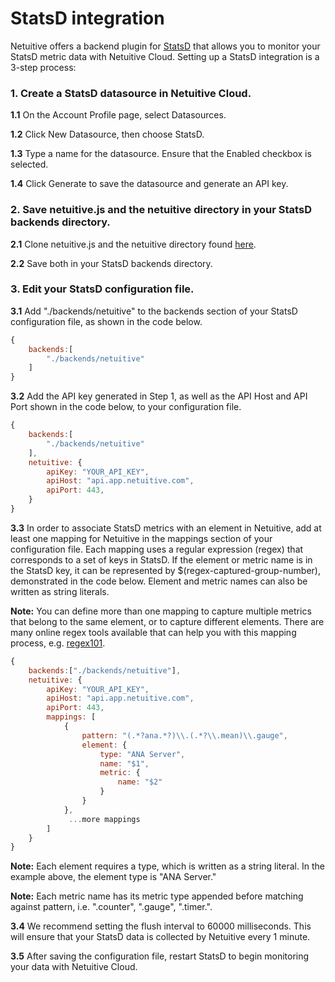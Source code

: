 StatsD integration
==========================

Netuitive offers a backend plugin for [StatsD](https://github.com/etsy/statsd) that allows you to monitor your StatsD metric data with Netuitive Cloud. Setting up a StatsD integration is a 3-step process:

### 1. Create a StatsD datasource in Netuitive Cloud.
**1.1** On the Account Profile page, select Datasources.

**1.2** Click New Datasource, then choose StatsD.

**1.3** Type a name for the datasource. Ensure that the Enabled checkbox is selected.

**1.4** Click Generate to save the datasource and generate an API key.

### 2. Save netuitive.js and the netuitive directory in your StatsD backends directory.
**2.1** Clone netuitive.js and the netuitive directory found [here](https://github.com/Netuitive/statsd-netuitive-backend).

**2.2** Save both in your StatsD backends directory.

### 3. Edit your StatsD configuration file.
**3.1** Add "./backends/netuitive" to the backends section of your StatsD configuration file, as shown in the code below.

```js
{
    backends:[
        "./backends/netuitive"
    ]
}
```

**3.2** Add the API key generated in Step 1, as well as the API Host and API Port shown in the code below, to your configuration file.

```js
{
	backends:[
		"./backends/netuitive"
	],
	netuitive: {
		apiKey: "YOUR_API_KEY",
		apiHost: "api.app.netuitive.com",
		apiPort: 443,
	}
}
```

**3.3** In order to associate StatsD metrics with an element in Netuitive, add at least one mapping for Netuitive in the mappings section of your configuration file. Each mapping uses a regular expression (regex) that corresponds to a set of keys in StatsD. If the element or metric name is in the StatsD key, it can be represented by $(regex-captured-group-number), demonstrated in the code below. Element and metric names can also be written as string literals.

**Note:** You can define more than one mapping to capture multiple metrics that belong to the same element, or to capture different elements. There are many online regex tools available that can help you with this mapping process, e.g. [regex101](https://www.regex101.com).

```js
{
	backends:["./backends/netuitive"],
	netuitive: {
		apiKey: "YOUR_API_KEY",
		apiHost: "api.app.netuitive.com",
		apiPort: 443,
		mappings: [
			{
				pattern: "(.*?ana.*?)\\.(.*?\\.mean)\\.gauge",
				element: {
					type: "ANA Server",
					name: "$1",
					metric: {
						name: "$2"
					}
				}
			},
			 ...more mappings
		]
	}
}
```

**Note:** Each element requires a type, which is written as a string literal. In the example above, the element type is "ANA Server."

**Note:** Each metric name has its metric type appended before matching against pattern, i.e. ".counter", ".gauge", ".timer.<timer-key>".

**3.4** We recommend setting the flush interval to 60000 milliseconds. This will ensure that your StatsD data is collected by Netuitive every 1 minute.

**3.5** After saving the configuration file, restart StatsD to begin monitoring your data with Netuitive Cloud.